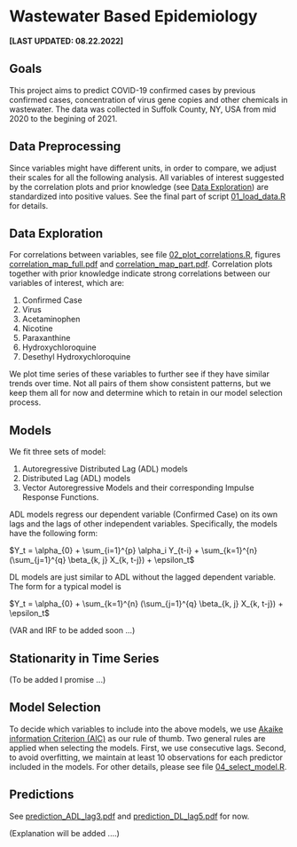 # Wastewater Based Epidemiology

**[LAST UPDATED: 08.22.2022]**

## Goals
This project aims to predict COVID-19 confirmed cases by previous confirmed cases, concentration of virus gene copies and other chemicals in wastewater. The data was collected in Suffolk County, NY, USA from mid 2020 to the begining of 2021.


## Data Preprocessing
Since variables might have different units, in order to compare, we adjust their scales for all the following analysis. All variables of interest suggested by the correlation plots and prior knowledge (see [Data Exploration](#data-exploration)) are standardized into positive values. See the final part of script [01_load_data.R](./code/01_load_data.R) for details.


## Data Exploration
For correlations between variables, see file [02_plot_correlations.R](./code/02_plot_correlations.R), figures [correlation_map_full.pdf](./figures/correlation_map_full.pdf) and [correlation_map_part.pdf](./figures/correlation_map_part.pdf). Correlation plots together with prior knowledge indicate strong correlations between our variables of interest, which are: 

1. Confirmed Case
2. Virus
3. Acetaminophen
4. Nicotine
5. Paraxanthine
6. Hydroxychloroquine
7. Desethyl Hydroxychloroquine

We plot time series of these variables to further see if they have similar trends over time. Not all pairs of them show consistent patterns, but we keep them all for now and determine which to retain in our model selection process.


## Models
We fit three sets of model:

1. Autoregressive Distributed Lag (ADL) models
2. Distributed Lag (ADL) models
3. Vector Autoregressive Models and their corresponding Impulse Response Functions.

ADL models regress our dependent variable (Confirmed Case) on its own lags and the lags of other independent variables. Specifically, the models have the following form:

$Y_t = \alpha_{0} + \sum_{i=1}^{p} \alpha_i  Y_{t-i} + \sum_{k=1}^{n} (\sum_{j=1}^{q} \beta_{k, j} X_{k, t-j}) + \epsilon_t$

DL models are just similar to ADL without the lagged dependent variable. The form for a typical model is

$Y_t = \alpha_{0} + \sum_{k=1}^{n} (\sum_{j=1}^{q} \beta_{k, j} X_{k, t-j}) + \epsilon_t$

(VAR and IRF to be added soon ...)


## Stationarity in Time Series
(To be added I promise ...)


## Model Selection
To decide which variables to include into the above models, we use [Akaike information Criterion (AIC)](https://en.wikipedia.org/wiki/Akaike_information_criterion) as our rule of thumb. Two general rules are applied when selecting the models. First, we use consecutive lags. Second, to avoid overfitting, we maintain at least 10 observations for each predictor included in the models. For other details, please see file [04_select_model.R](./code/04_select_model.R).


## Predictions
See [prediction_ADL_lag3.pdf](./figures/prediction_ADL_lag3.pdf) and [prediction_DL_lag5.pdf](./figures/prediction_DL_lag5.pdf) for now. 

(Explanation will be added ....)
